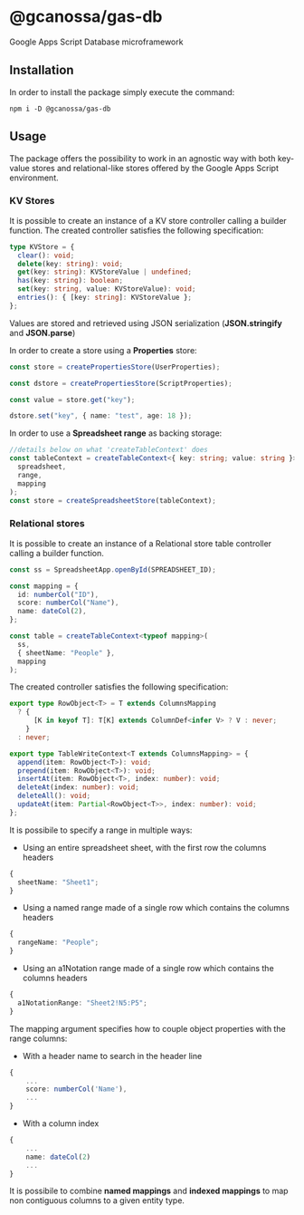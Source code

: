# @gcanossa/gas-db

Google Apps Script Database microframework

## Installation

In order to install the package simply execute the command:

```
npm i -D @gcanossa/gas-db
```

## Usage

The package offers the possibility to work in an agnostic way with both key-value stores and relational-like stores offered by the Google Apps Script environment.

### KV Stores

It is possible to create an instance of a KV store controller calling a builder function.
The created controller satisfies the following specification:

```ts
type KVStore = {
  clear(): void;
  delete(key: string): void;
  get(key: string): KVStoreValue | undefined;
  has(key: string): boolean;
  set(key: string, value: KVStoreValue): void;
  entries(): { [key: string]: KVStoreValue };
};
```

Values are stored and retrieved using JSON serialization (**JSON.stringify** and **JSON.parse**)

In order to create a store using a **Properties** store:

```ts
const store = createPropertiesStore(UserProperties);

const dstore = createPropertiesStore(ScriptProperties);

const value = store.get("key");

dstore.set("key", { name: "test", age: 18 });
```

In order to use a **Spreadsheet range** as backing storage:

```ts
//details below on what 'createTableContext' does
const tableContext = createTableContext<{ key: string; value: string }>(
  spreadsheet,
  range,
  mapping
);
const store = createSpreadsheetStore(tableContext);
```

### Relational stores

It is possible to create an instance of a Relational store table controller calling a builder function.

```ts
const ss = SpreadsheetApp.openById(SPREADSHEET_ID);

const mapping = {
  id: numberCol("ID"),
  score: numberCol("Name"),
  name: dateCol(2),
};

const table = createTableContext<typeof mapping>(
  ss,
  { sheetName: "People" },
  mapping
);
```

The created controller satisfies the following specification:

```ts
export type RowObject<T> = T extends ColumnsMapping
  ? {
      [K in keyof T]: T[K] extends ColumnDef<infer V> ? V : never;
    }
  : never;

export type TableWriteContext<T extends ColumnsMapping> = {
  append(item: RowObject<T>): void;
  prepend(item: RowObject<T>): void;
  insertAt(item: RowObject<T>, index: number): void;
  deleteAt(index: number): void;
  deleteAll(): void;
  updateAt(item: Partial<RowObject<T>>, index: number): void;
};
```

It is possibile to specify a range in multiple ways:

- Using an entire spreadsheet sheet, with the first row the columns headers

```ts
{
  sheetName: "Sheet1";
}
```

- Using a named range made of a single row which contains the columns headers

```ts
{
  rangeName: "People";
}
```

- Using an a1Notation range made of a single row which contains the columns headers

```ts
{
  a1NotationRange: "Sheet2!N5:P5";
}
```

The mapping argument specifies how to couple object properties with the range columns:

- With a header name to search in the header line

```ts
{
    ...
    score: numberCol('Name'),
    ...
}
```

- With a column index

```ts
{
    ...
    name: dateCol(2)
    ...
}
```

It is possibile to combine **named mappings** and **indexed mappings** to map non contiguous columns to a given entity type.
